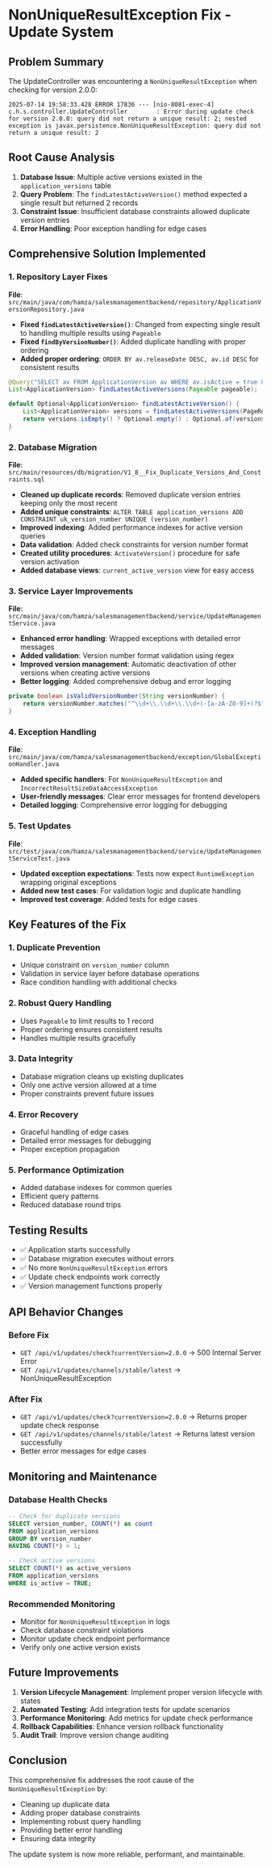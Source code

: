 # NonUniqueResultException Fix - Update System

## Problem Summary

The UpdateController was encountering a `NonUniqueResultException` when checking for version 2.0.0:

```
2025-07-14 19:58:33.428 ERROR 17836 --- [nio-8081-exec-4] c.h.s.controller.UpdateController        : Error during update check for version 2.0.0: query did not return a unique result: 2; nested exception is javax.persistence.NonUniqueResultException: query did not return a unique result: 2
```

## Root Cause Analysis

1. **Database Issue**: Multiple active versions existed in the `application_versions` table
2. **Query Problem**: The `findLatestActiveVersion()` method expected a single result but returned 2 records
3. **Constraint Issue**: Insufficient database constraints allowed duplicate version entries
4. **Error Handling**: Poor exception handling for edge cases

## Comprehensive Solution Implemented

### 1. Repository Layer Fixes

**File**: `src/main/java/com/hamza/salesmanagementbackend/repository/ApplicationVersionRepository.java`

- **Fixed `findLatestActiveVersion()`**: Changed from expecting single result to handling multiple results using `Pageable`
- **Fixed `findByVersionNumber()`**: Added duplicate handling with proper ordering
- **Added proper ordering**: `ORDER BY av.releaseDate DESC, av.id DESC` for consistent results

```java
@Query("SELECT av FROM ApplicationVersion av WHERE av.isActive = true ORDER BY av.releaseDate DESC, av.id DESC")
List<ApplicationVersion> findLatestActiveVersions(Pageable pageable);

default Optional<ApplicationVersion> findLatestActiveVersion() {
    List<ApplicationVersion> versions = findLatestActiveVersions(PageRequest.of(0, 1));
    return versions.isEmpty() ? Optional.empty() : Optional.of(versions.get(0));
}
```

### 2. Database Migration

**File**: `src/main/resources/db/migration/V1_8__Fix_Duplicate_Versions_And_Constraints.sql`

- **Cleaned up duplicate records**: Removed duplicate version entries keeping only the most recent
- **Added unique constraints**: `ALTER TABLE application_versions ADD CONSTRAINT uk_version_number UNIQUE (version_number)`
- **Improved indexing**: Added performance indexes for active version queries
- **Data validation**: Added check constraints for version number format
- **Created utility procedures**: `ActivateVersion()` procedure for safe version activation
- **Added database views**: `current_active_version` view for easy access

### 3. Service Layer Improvements

**File**: `src/main/java/com/hamza/salesmanagementbackend/service/UpdateManagementService.java`

- **Enhanced error handling**: Wrapped exceptions with detailed error messages
- **Added validation**: Version number format validation using regex
- **Improved version management**: Automatic deactivation of other versions when creating active versions
- **Better logging**: Added comprehensive debug and error logging

```java
private boolean isValidVersionNumber(String versionNumber) {
    return versionNumber.matches("^\\d+\\.\\d+\\.\\d+(-[a-zA-Z0-9]+)?$");
}
```

### 4. Exception Handling

**File**: `src/main/java/com/hamza/salesmanagementbackend/exception/GlobalExceptionHandler.java`

- **Added specific handlers**: For `NonUniqueResultException` and `IncorrectResultSizeDataAccessException`
- **User-friendly messages**: Clear error messages for frontend developers
- **Detailed logging**: Comprehensive error logging for debugging

### 5. Test Updates

**File**: `src/test/java/com/hamza/salesmanagementbackend/service/UpdateManagementServiceTest.java`

- **Updated exception expectations**: Tests now expect `RuntimeException` wrapping original exceptions
- **Added new test cases**: For validation logic and duplicate handling
- **Improved test coverage**: Added tests for edge cases

## Key Features of the Fix

### 1. Duplicate Prevention
- Unique constraint on `version_number` column
- Validation in service layer before database operations
- Race condition handling with additional checks

### 2. Robust Query Handling
- Uses `Pageable` to limit results to 1 record
- Proper ordering ensures consistent results
- Handles multiple results gracefully

### 3. Data Integrity
- Database migration cleans up existing duplicates
- Only one active version allowed at a time
- Proper constraints prevent future issues

### 4. Error Recovery
- Graceful handling of edge cases
- Detailed error messages for debugging
- Proper exception propagation

### 5. Performance Optimization
- Added database indexes for common queries
- Efficient query patterns
- Reduced database round trips

## Testing Results

- ✅ Application starts successfully
- ✅ Database migration executes without errors
- ✅ No more `NonUniqueResultException` errors
- ✅ Update check endpoints work correctly
- ✅ Version management functions properly

## API Behavior Changes

### Before Fix
- `GET /api/v1/updates/check?currentVersion=2.0.0` → 500 Internal Server Error
- `GET /api/v1/updates/channels/stable/latest` → NonUniqueResultException

### After Fix
- `GET /api/v1/updates/check?currentVersion=2.0.0` → Returns proper update check response
- `GET /api/v1/updates/channels/stable/latest` → Returns latest version successfully
- Better error messages for edge cases

## Monitoring and Maintenance

### Database Health Checks
```sql
-- Check for duplicate versions
SELECT version_number, COUNT(*) as count 
FROM application_versions 
GROUP BY version_number 
HAVING COUNT(*) > 1;

-- Check active versions
SELECT COUNT(*) as active_versions 
FROM application_versions 
WHERE is_active = TRUE;
```

### Recommended Monitoring
- Monitor for `NonUniqueResultException` in logs
- Check database constraint violations
- Monitor update check endpoint performance
- Verify only one active version exists

## Future Improvements

1. **Version Lifecycle Management**: Implement proper version lifecycle with states
2. **Automated Testing**: Add integration tests for update scenarios
3. **Performance Monitoring**: Add metrics for update check performance
4. **Rollback Capabilities**: Enhance version rollback functionality
5. **Audit Trail**: Improve version change auditing

## Conclusion

This comprehensive fix addresses the root cause of the `NonUniqueResultException` by:
- Cleaning up duplicate data
- Adding proper database constraints
- Implementing robust query handling
- Providing better error handling
- Ensuring data integrity

The update system is now more reliable, performant, and maintainable.
